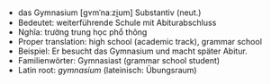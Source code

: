 - das Gymnasium	[ɡʏmˈnaːzi̯ʊm]	Substantiv (neut.)
- Bedeutet: weiterführende Schule mit Abiturabschluss
- Nghĩa: trường trung học phổ thông
- Proper translation: high school (academic track), grammar school
- Beispiel: Er besucht das Gymnasium und macht später Abitur.
- Familienwörter: Gymnasiast (grammar school student)	
- Latin root: *gymnasium* (lateinisch: Übungsraum)
